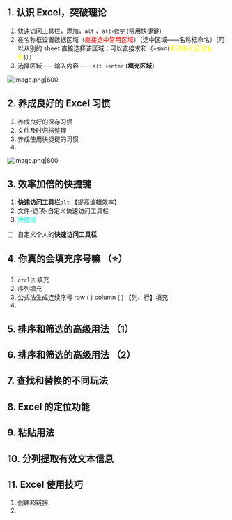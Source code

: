 ## 1. 认识 Excel，突破理论 
1. 快速访问工具栏，添加，`alt` 、`alt+数字` (常用快捷键)
2. 在名称框设置数据区域（<font color="#ff0000">直接选中常用区域</font>）（选中区域——名称框命名）（可以从别的 sheet 直接选择该区域；可以直接求和（=sun(<font color="#ffff00">手动输入区域名称</font>)））
3. 选择区域——输入内容—— `alt +enter` (**填充区域**)

![image.png|600](https://fig-1321973591.cos.ap-nanjing.myqcloud.com/20250317160933.png)

## 2. 养成良好的 Excel 习惯 
1. 养成良好的保存习惯 
2. 文件及时归档整理 
3. 养成使用快捷键的习惯 
4. 
![image.png|800](https://fig-1321973591.cos.ap-nanjing.myqcloud.com/20250317161806.png)

## 3. 效率加倍的快捷键 
1. **快速访问工具栏**`alt` 【提高编辑效率】
2. 文件-选项-自定义快速访问工具栏
3. <font color="#00ffdc">快捷键</font>
 - [ ] 自定义个人的**快速访问工具栏**

## 4. 你真的会填充序号嘛 （⭐）
1. `ctrl法` 填充
2. 序列填充 
3. 公式法生成连续序号  row ( )  column ( )  【列、行】填充 
4.  

## 5. 排序和筛选的高级用法 （1）



## 6. 排序和筛选的高级用法 （2）



## 7. 查找和替换的不同玩法 


## 8. Excel 的定位功能 


## 9. 粘贴用法 


## 10. 分列提取有效文本信息 



## 11. Excel 使用技巧 
1. 创建超链接 
2. 
